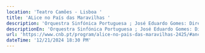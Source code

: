 ```yaml
---
location: 'Teatro Camões - Lisboa '
title: 'ALice no País das Maravilhas '
description: 'Orquestra Sinfónica Portuguesa ; José Eduardo Gomes: Direção '
descriptionEn: 'Orquestra Sinfónica Portuguesa ; José Eduardo Gomes: Direction '
url: 'https://www.cnb.pt/program/alice-no-pais-das-maravilhas-2425/#anchor=ficha'
dateTime: '12/21/2024 18:30 PM'
---
```



